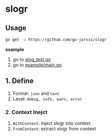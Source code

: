 # slogr

## Usage

```bash
go get -u https://github.com/go-jarvis/slogr
```

**example**

1. go to [slog_test.go](./slogr_test.go)
2. go to [example/main.go](./__example__/main.go)


## 1. Define

1. Format: `json` and `text`
2. Level: `debug, info, warn, error`

### 2. Context Inejct

1. `WithContext`: inject slogr into context
2. `FromContext`: extract slogr from context 



